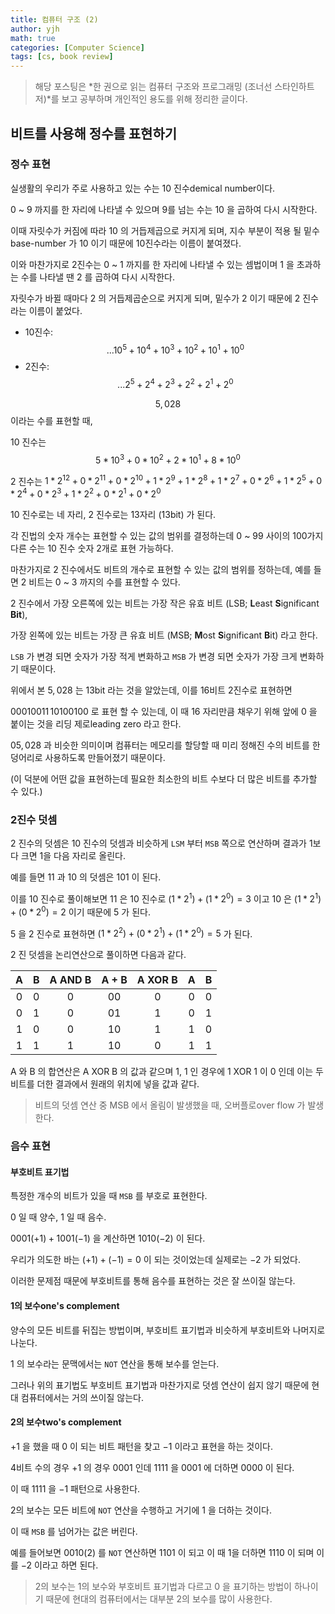 ```yaml
---
title: 컴퓨터 구조 (2)
author: yjh
math: true
categories: [Computer Science]
tags: [cs, book review]
---
```


> 해당 포스팅은 *한 권으로 읽는 컴퓨터 구조와 프로그래밍 (조너선 스타인하트 저)*를 보고 공부하며 개인적인 용도를 위해 정리한 글이다.

## 비트를 사용해 정수를 표현하기

### 정수 표현

실생활의 우리가 주로 사용하고 있는 수는 10 진수demical number이다.

0 ~ 9 까지를 한 자리에 나타낼 수 있으며  9를 넘는 수는 10 을 곱하여 다시 시작한다.

이때 자릿수가 커짐에 따라 10 의 거듭제곱으로 커지게 되며, 지수 부분이 적용 될 밑수base-number 가 10 이기 때문에 10진수라는 이름이 붙여졌다.

이와 마찬가지로 2진수는 0 ~ 1 까지를 한 자리에 나타낼 수 있는 셈법이며 1 을 초과하는 수를 나타낼 땐 2 를 곱하여 다시 시작한다.

자릿수가 바뀔 때마다 2 의 거듭제곱순으로 커지게 되며, 밑수가 2 이기 때문에 2 진수라는 이름이 붙었다.

- 10진수: $$... 10^5 + 10^4 + 10^3 + 10^2 + 10^1 + 10^0$$
- 2진수: $$... 2^5 + 2^4 + 2^3 + 2^2 + 2^1 + 2^0$$

$$5,028$$ 이라는 수를 표현할 때,

10 진수는 $$5 * 10^3 + 0 * 10^2 + 2 * 10^1 + 8 * 10^0$$

2 진수는 $1 * 2^{12} + 0 * 2^{11} + 0 * 2^{10} + 1 * 2^9 + 1 * 2^8 + 1 * 2^7 + 0 * 2^6 + 1 * 2^5 + 0 * 2^4 + 0 * 2^3 + 1 * 2^2 + 0 * 2^1 + 0 * 2^0$

10 진수로는 네 자리, 2 진수로는 13자리 (13bit) 가 된다.

각 진법의 숫자 개수는 표현할 수 있는 값의 범위를 결정하는데 0 ~ 99 사이의 100가지 다른 수는 10 진수 숫자 2개로 표현 가능하다.

마찬가지로 2 진수에서도 비트의 개수로 표현할 수 있는 값의 범위를 정하는데, 예를 들면 2 비트는 0 ~ 3 까지의 수를 표현할 수 있다.

2 진수에서 가장 오른쪽에 있는 비트는 가장 작은 유효 비트 (LSB; **L**east **S**ignificant **Bit**),

가장 왼쪽에 있는 비트는 가장 큰 유효 비트 (MSB; **M**ost **S**ignificant **B**it) 라고 한다.

`LSB` 가 변경 되면 숫자가 가장 적게 변화하고 `MSB` 가 변경 되면 숫자가 가장 크게 변화하기 때문이다.

위에서 본 $5,028$ 는 13bit 라는 것을 알았는데, 이를 16비트 2진수로 표현하면

$0 0 0 1 0 0 1 1 \, 1 0 1 0 0 1 0 0$ 로 표현 할 수 있는데, 이 때 16 자리만큼 채우기 위해 앞에 0 을 붙이는 것을 리딩 제로leading zero 라고 한다.

$05,028$ 과 비슷한 의미이며 컴퓨터는 메모리를 할당할 때 미리 정해진 수의 비트를 한 덩어리로 사용하도록 만들어졌기 때문이다.

(이 덕분에 어떤 값을 표현하는데 필요한 최소한의 비트 수보다 더 많은 비트를 추가할 수 있다.)

### 2진수 덧셈

2 진수의 덧셈은 10 진수의 덧셈과 비슷하게 `LSM` 부터 `MSB` 쪽으로 연산하며 결과가 1보다 크면 1을 다음 자리로 올린다.

예를 들면 $1 1$ 과 $1 0$ 의 덧셈은 $1 0 1$ 이 된다.

이를 10 진수로 풀이해보면 $1 1$ 은 10 진수로 $(1 * 2^1) + (1 * 2^0) = 3$ 이고 $1 0$ 은 $(1 * 2^1) + (0 * 2^0) = 2$ 이기 때문에 $5$ 가 된다.

$5$ 을 2 진수로 표현하면 $(1 * 2^2) + (0 * 2^1) + (1 * 2^0) = 5$ 가 된다.

2 진 덧셈을 논리연산으로 풀이하면 다음과 같다.

|A|B|A AND B|A + B|A XOR B|A|B|
|:-:|:-:|:-------:|:-:|:-:|:-:|:-:|
|0|0|0|00|0|0|0|
|0|1|0|01|1|0|1|
|1|0|0|10|1|1|0|
|1|1|1|10|0|1|1|

A 와 B 의 합연산은 A XOR B 의 값과 같으며 1, 1 인 경우에 1 XOR 1 이 0 인데 이는 두 비트를 더한 결과에서 원래의 위치에 넣을 값과 같다.

> 비트의 덧셈 연산 중 MSB 에서 올림이 발생했을 때, 오버플로over flow 가 발생한다.

### 음수 표현

#### 부호비트 표기법

특정한 개수의 비트가 있을 때 `MSB` 를 부호로 표현한다.

0 일 때 양수, 1 일 때 음수.

$0001(+1) + 1001(-1)$ 을 계산하면 $1010(-2)$ 이 된다.

우리가 의도한 바는 $(+1) + (-1) = 0$ 이 되는 것이었는데 실제로는 $-2$ 가 되었다.

이러한 문제점 때문에 부호비트를 통해 음수를 표현하는 것은 잘 쓰이질 않는다.

#### 1의 보수one's complement

양수의 모든 비트를 뒤집는 방법이며, 부호비트 표기법과 비슷하게 부호비트와 나머지로 나눈다.

1 의 보수라는 문맥에서는 `NOT` 연산을 통해 보수를 얻는다.

그러나 위의 표기법도 부호비트 표기법과 마찬가지로 덧셈 연산이 쉽지 않기 때문에 현대 컴퓨터에서는 거의 쓰이질 않는다.

#### 2의 보수two's complement

$+ 1$ 을 했을 때 0 이 되는 비트 패턴을 찾고 $-1$ 이라고 표현을 하는 것이다.

4비트 수의 경우 $+1$ 의 경우 $0001$ 인데 $1111$ 을 $0001$ 에 더하면 $0000$ 이 된다.

이 때 $1111$ 을 $-1$ 패턴으로 사용한다.

2의 보수는 모든 비트에 `NOT` 연산을 수행하고 거기에 1 을 더하는 것이다.

이 때 `MSB` 를 넘어가는 값은 버린다.

예를 들어보면 $0010(2)$ 를 `NOT` 연산하면 $1101$ 이 되고 이 때 1을 더하면 $1110$ 이 되며 이를 $-2$ 이라고 하면 된다.

> 2의 보수는 1의 보수와 부호비트 표기법과 다르고 0 을 표기하는 방법이 하나이기 때문에 현대의 컴퓨터에서는 대부분 2의 보수를 많이 사용한다.
